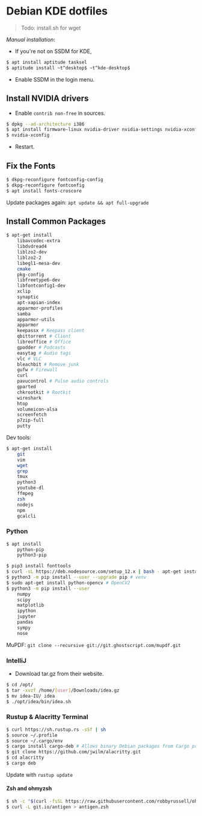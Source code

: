 # Debian KDE dotfiles

> Todo: install.sh for wget

*Manual installation*:

- If you're not on SSDM for KDE,

```bash
$ apt install aptitude tasksel
$ aptitude install ~t^desktop$ ~t^kde-desktop$
```

- Enable SSDM in the login menu.

## Install NVIDIA drivers

- Enable `contrib non-free` in sources.

```bash
$ dpkg --ad-architecture i386
$ apt install firmware-linux nvidia-driver nvidia-settings nvidia-xconfig
$ nvidia-xconfig
```

- Restart.

## Fix the Fonts

```bash
$ dkpg-reconfigure fontconfig-config
$ dkpg-reconfigure fontconfig
$ apt install fonts-croscore
```

Update packages again: `apt update && apt full-upgrade`

## Install Common Packages

```bash
$ apt-get install 
    libavcodec-extra
    libdvdread4
    liblzo2-dev
    liblzo2-2
    libegl1-mesa-dev
    cmake
    pkg-config
    libfreetype6-dev
    libfontconfig1-dev
    xclip
    synaptic
    apt-xapian-index
    apparmor-profiles
    samba
    apparmor-utils
    apparmor
    keepassx # Keepass client
    qbittorrent # Client
    libreoffice # Office
    gpodder # Podcasts
    easytag # Audio tags
    vlc # VLC
    bleachbit # Remove junk
    gufw # Firewall
    curl
    pavucontrol # Pulse audio controls
    gparted
    chkrootkit # Rootkit
    wireshark
    htop
    volumeicon-alsa
    screenfetch
    p7zip-full
    putty
```

Dev tools:

```bash
$ apt-get install
    git
    vim
    wget
    grep
    tmux
    python3
    youtube-dl
    ffmpeg
    zsh
    nodejs
    npm
    gcalcli
```

### Python

```bash
$ apt install
    python-pip
    python3-pip
```

```bash
$ pip3 install fonttools
$ curl -sL https://deb.nodesource.com/setup_12.x | bash - apt-get install -y nodejs
$ python3 -m pip install --user --upgrade pip # venv
$ sudo apt-get install python-opencv # OpenCV2
$ python3 -m pip install --user
    numpy
    scipy
    matplotlib
    ipython
    jupyter
    pandas
    sympy
    nose
```

MuPDF: `git clone --recursive git://git.ghostscript.com/mupdf.git`

### IntelliJ

- Download tar.gz from their website.

```bash
$ cd /opt/
$ tar -xvzf /home/[user]/Downloads/idea.gz
$ mv idea-IU/ idea
$ ./opt/idea/bin/idea.sh
```

### Rustup & Alacritty Terminal

```bash
$ curl https://sh.rustup.rs -sSf | sh
$ source ~/.profile
$ source ~/.cargo/env
$ cargo install cargo-deb # Allows binary Debian packages from Cargo projects.
$ git clone https://github.com/jwilm/alacritty.git
$ cd alacritty
$ cargo deb
```

Update with `rustup update`

#### Zsh and ohmyzsh

```bash
$ sh -c "$(curl -fsSL https://raw.githubusercontent.com/robbyrussell/oh-my-zsh/master/tools/install.sh)"
$ curl -L git.io/antigen > antigen.zsh
```

